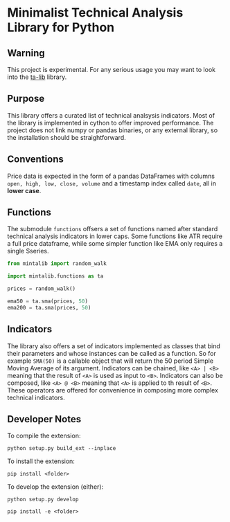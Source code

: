 # Minimalist Technical Analysis Library for Python


## Warning

This project is experimental. For any serious usage you may want to look into 
the [ta-lib](https://pypi.org/project/TA-Lib/) library.

## Purpose

This library offers a curated list of technical analsysis indicators.
Most of the library is implemented in cython to offer improved performance.
The project does not link numpy or pandas binaries, or any external library,
so the installation should be straightforward.  

## Conventions

Price data is expected in the form of a pandas DataFrames with
columns ````open, high, low, close, volume````
and a timestamp index called ```date```, all in **lower case**.  

## Functions

The submodule ```functions``` offsers a set of functions
named after standard technical analysis indicators in lower caps.
Some functions like ATR require a full price dataframe,
while some simpler function like EMA only requires a single Sseries.  

```python
from mintalib import random_walk

import mintalib.functions as ta

prices = random_walk()

ema50 = ta.sma(prices, 50)
ema200 = ta.sma(prices, 50)
```


## Indicators

The library also offers a set of indicators implemented as classes that bind their parameters and
whose instances can be called as a function.
So for example ```SMA(50)``` is a callable object that will return the 50 period Simple Moving Average of its argument.
Indicators can be chained, like ``<A> | <B>`` meaning that the result of ``<A>`` is used as input to ``<B>``.
Indicators can also be composed, like ``<A> @ <B>`` meaning that ``<A>`` is applied to th result of ``<B>``.
These operators are offered for convenience in composing more complex technical indicators.


## Developer Notes


To compile the extension:
```console
python setup.py build_ext --inplace
```

To install the extension:
```console
pip install <folder>
```

To develop the extension (either):
```console
python setup.py develop
```
```console
pip install -e <folder>
```
